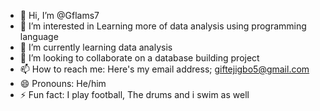 - 👋 Hi, I’m @Gflams7
- 👀 I’m interested in Learning more of data analysis using programming language
- 🌱 I’m currently learning data analysis
- 💞️ I’m looking to collaborate on a database building project
- 📫 How to reach me: Here's my email address; giftejigbo5@gmail.com
- 😄 Pronouns: He/him
- ⚡ Fun fact: I play football, The drums and i swim as well

<!---
Gflams7/Gflams7 is a ✨ special ✨ repository because its `README.md` (this file) appears on your GitHub profile.
You can click the Preview link to take a look at your changes.
--->
